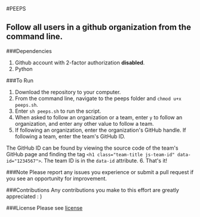 #PEEPS
## Follow all users in a github organization from the command line.

###Dependencies
1. Github account with 2-factor authorization **disabled**.
2. Python

###To Run
1. Download the repository to your computer.
2. From the command line, navigate to the peeps folder and `chmod u+x peeps.sh`.
3. Enter `sh peeps.sh` to run the script.
4. When asked to follow an organization or a team, enter `y` to follow an organization, and enter any other value to follow a team.
5. If following an organization, enter the organization's GitHub handle. If following a team, enter the team's GitHub ID.

  The GitHub ID can be found by viewing the source code of the team's GitHub page and finding the tag `<h1 class="team-title js-team-id" data-id="1234567">`. The team ID is in the `data-id` attribute.
6. That's it!

###Note
Please report any issues you experience or submit a pull request if you see an opportunity for improvement.

###Contributions
Any contributions you make to this effort are greatly appreciated : )

###License
Please see [license](https://github.com/zfisch/peeps/blob/master/LICENSE.txt)
